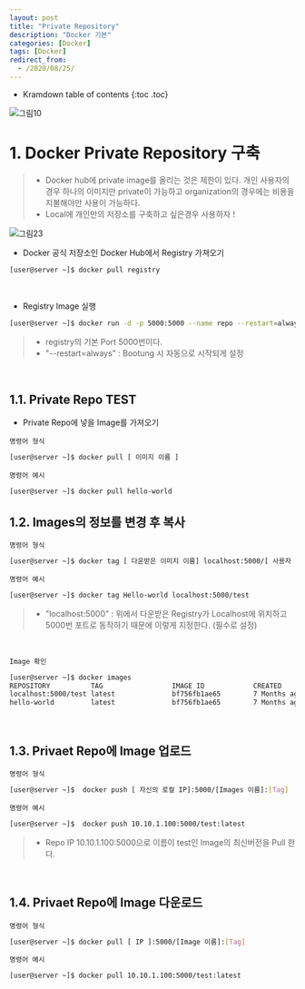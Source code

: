 ```yaml
---
layout: post
title: "Private Repository"
description: "Docker 기본"
categories: [Docker]
tags: [Docker]
redirect_from:
  - /2020/08/25/
---
```



* Kramdown table of contents
{:toc .toc}

![그림10](https://user-images.githubusercontent.com/69279022/91005281-73366a80-e611-11ea-8790-5d514f485c04.jpg)


# 1. Docker Private Repository 구축
> - Docker hub에 private image를 올리는 것은 제한이 있다. 개인 사용자의 경우 하나의 이미지만 private이 가능하고 organization의 경우에는 비용을 지불해야만 사용이 가능하다.
> - Local에 개인만의 저장소를 구축하고 싶은경우 사용하자 !

![그림23](https://user-images.githubusercontent.com/69279022/91019599-3330b100-e62c-11ea-8e5f-32b41f8fc504.png)


- Docker 공식 저장소인 Docker Hub에서 Registry 가져오기 

~~~bash
[user@server ~]$ docker pull registry
~~~

<br>

-  Registry Image 실행   

~~~bash
[user@server ~]$ docker run -d -p 5000:5000 --name repo --restart=always registry
~~~
> - registry의 기본 Port 5000번이다.   
> - "--restart=always" : Bootung 시 자동으로 시작되게 설정

<br>

## 1.1. Private Repo TEST

- Private Repo에 넣을 Image를 가져오기

` 명령어 형식 `
~~~bash
[user@server ~]$ docker pull [ 이미지 이름 ]
~~~
` 명령어 예시 `
~~~bash
[user@server ~]$ docker pull hello-world
~~~

## 1.2. Images의 정보를 변경 후 복사   

` 명령어 형식 `
~~~bash
[user@server ~]$ docker tag [ 다운받은 이미지 이름] localhost:5000/[ 사용자 정의 이름]
~~~
` 명령어 예시 `
~~~bash
[user@server ~]$ docker tag Hello-world localhost:5000/test
~~~
> - "localhost:5000" : 위에서 다운받은 Registry가 Localhost에 위치하고 5000번 포트로 동작하기 때문에 이렇게 지정한다. (필수로 설정)  

<br>

` Image 확인 `
~~~bash
[user@server ~]$ docker images
REPOSITORY          TAG                 IMAGE ID            CREATED                  VIRTUAL SIZE
localhost:5000/test latest              bf756fb1ae65        7 Months ago              13.3KB
hello-world         latest              bf756fb1ae65        7 Months ago              13.3KB
~~~

<br>

## 1.3. Privaet Repo에 Image 업로드

` 명령어 형식 `
~~~bash
[user@server ~]$  docker push [ 자신의 로컬 IP]:5000/[Images 이름]:[Tag]
~~~
` 명령어 예시 `
~~~bash
[user@server ~]$  docker push 10.10.1.100:5000/test:latest
~~~
> - Repo IP 10.10.1.100:5000으로 이름이 test인 Image의 최신버전을 Pull 한다.

<br>

## 1.4. Privaet Repo에 Image 다운로드

` 명령어 형식 `
~~~bash
[user@server ~]$ docker pull [ IP ]:5000/[Image 이름]:[Tag]
~~~
` 명령어 예시 `
~~~bash
[user@server ~]$ docker pull 10.10.1.100:5000/test:latest
~~~

